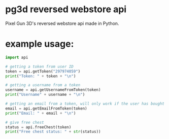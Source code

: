 # pg3d reversed webstore api
 Pixel Gun 3D's reversed webstore api made in Python.
# example usage:
```py
import api

# getting a token from user ID
token = api.getToken("297974059")
print("Token: " + token + "\n")

# getting a username from a token
username = api.getUsernameFromToken(token)
print("Username" + username + "\n")

# getting an email from a token, will only work if the user has bought something from the web store
email = api.getEmailFromToken(token)
print("Email: " + email + "\n")

# give free chest
status = api.freeChest(token)
print("Free chest status: " + str(status))
```

